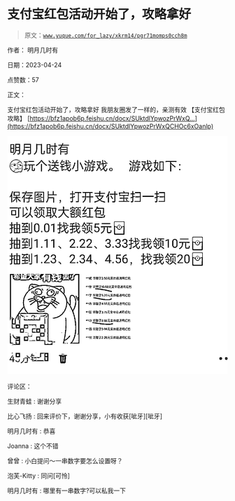 # 支付宝红包活动开始了，攻略拿好

> 原文：[`www.yuque.com/for_lazy/xkrm14/pgr71momps0cch8m`](https://www.yuque.com/for_lazy/xkrm14/pgr71momps0cch8m)

作者： 明月几时有

日期：2023-04-24

点赞数：57

正文：

支付宝红包活动开始了，攻略拿好 我朋友圈发了一样的，亲测有效 【支付宝红包攻略】 [https://bfz1apob6p.feishu.cn/docx/SUktdlYpwozPrWxQ...](https://bfz1apob6p.feishu.cn/docx/SUktdlYpwozPrWxQCHOc6xOanlp)

![](img/653a0ccab9c0750232174d42664403c4.png)  

评论区：

生财青蛙 : 谢谢分享

比心飞扬 : 回来评价下，谢谢分享，小有收获[呲牙][呲牙]

明月几时有 : 恭喜

Joanna : 这个不错

曾曾 : 小白提问～一串数字要怎么设置呀？

泡芙-Kitty : 同问[可怜]

明月几时有 : 哪里有一串数字?可以私我一下



